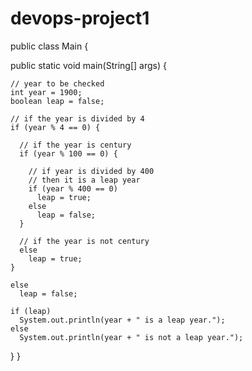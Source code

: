 # devops-project1
public class Main {

  public static void main(String[] args) {

    // year to be checked
    int year = 1900;
    boolean leap = false;

    // if the year is divided by 4
    if (year % 4 == 0) {

      // if the year is century
      if (year % 100 == 0) {

        // if year is divided by 400
        // then it is a leap year
        if (year % 400 == 0)
          leap = true;
        else
          leap = false;
      }
      
      // if the year is not century
      else
        leap = true;
    }
    
    else
      leap = false;

    if (leap)
      System.out.println(year + " is a leap year.");
    else
      System.out.println(year + " is not a leap year.");
  }
}
